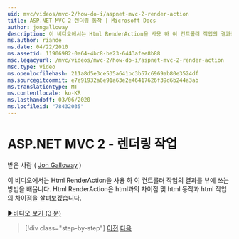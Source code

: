 ```yaml
---
uid: mvc/videos/mvc-2/how-do-i/aspnet-mvc-2-render-action
title: ASP.NET MVC 2-렌더링 동작 | Microsoft Docs
author: jongalloway
description: 이 비디오에서는 Html RenderAction을 사용 하 여 컨트롤러 작업의 결과를 뷰에 쓰는 방법을 배웁니다. Html RenderAction이 어떻게 다른 지 살펴볼 것입니다.
ms.author: riande
ms.date: 04/22/2010
ms.assetid: 11906982-0a64-4bc8-be23-6443afee8b88
msc.legacyurl: /mvc/videos/mvc-2/how-do-i/aspnet-mvc-2-render-action
msc.type: video
ms.openlocfilehash: 211a8d5e3ce535a641bc3b57c6969ab80e3524df
ms.sourcegitcommit: e7e91932a6e91a63e2e46417626f39d6b244a3ab
ms.translationtype: MT
ms.contentlocale: ko-KR
ms.lasthandoff: 03/06/2020
ms.locfileid: "78432035"
---
```

# <a name="aspnet-mvc-2---render-action"></a>ASP.NET MVC 2 - 렌더링 작업

받은 사람 ( [Jon Galloway](https://github.com/jongalloway) )

이 비디오에서는 Html RenderAction을 사용 하 여 컨트롤러 작업의 결과를 뷰에 쓰는 방법을 배웁니다. Html RenderAction은 html과의 차이점 및 html 동작과 html 작업의 차이점을 살펴보겠습니다.

[&#9654;비디오 보기 (3 분)](https://channel9.msdn.com/Blogs/ASP-NET-Site-Videos/aspnet-mvc-2-render-action)

> [!div class="step-by-step"]
> [이전](aspnet-mvc-2-areas.md)
> [다음](5-minute-introduction-to-aspnet-mvc.md)
